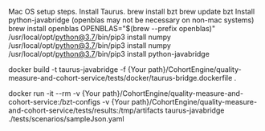 Mac OS setup steps.
Install Taurus.
    brew install bzt
    brew update bzt
Install python-javabridge (openblas may not be necessary on non-mac systems)
    brew install openblas
    OPENBLAS="$(brew --prefix openblas)" /usr/local/opt/python@3.7/bin/pip3 install numpy
    /usr/local/opt/python@3.7/bin/pip3 install numpy
    /usr/local/opt/python@3.7/bin/pip3 install python-javabridge


docker build -t taurus-javabridge -f {Your path}/CohortEngine/quality-measure-and-cohort-service/tests/docker/taurus-bridge.dockerfile .

docker run -it --rm -v {Your path}/CohortEngine/quality-measure-and-cohort-service:/bzt-configs -v {Your path}/CohortEngine/quality-measure-and-cohort-service/tests/results:/tmp/artifacts taurus-javabridge ./tests/scenarios/sampleJson.yaml